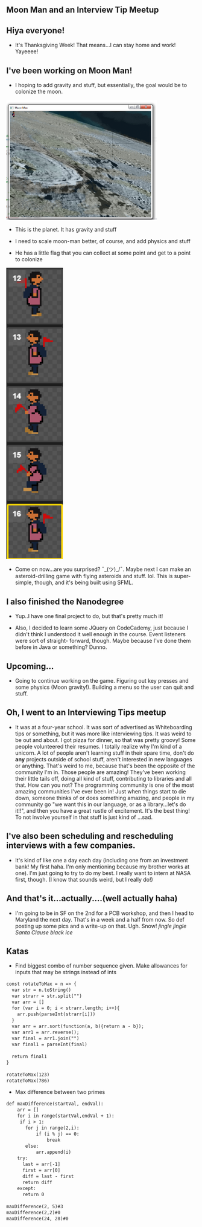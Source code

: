## Moon Man and an Interview Tip Meetup

## Hiya everyone! 
- It's Thanksgiving Week! That means...I can stay home and work!
  Yayeeee!
  
## I've been working on Moon Man!

- I hoping to add gravity and stuff, but essentially, the goal
  would be to colonize the moon. 
  
<img src="/images/moon_m/moonm_002.png" width="400">

- This is the planet. It has gravity and stuff

- I need to scale moon-man better, of course, and add physics and stuff

- He has a little flag that you can collect at some point and get to 
  a point to colonize
  
<img src="/images/moon_m/moonm_001.png" width="150">

- Come on now...are you surprised? ¯\_(ツ)_/¯. Maybe next I can make
  an asteroid-drilling game with flying asteroids and stuff. lol. 
  This is super-simple, though, and it's being built using SFML.

## I also finished the Nanodegree

- Yup..I have one final project to do, but that's pretty much it!

- Also, I decided to learn some JQuery on CodeCademy, just because I didn't think
  I understood it well enough in the course. Event listeners were sort of straight-
  forward, though. Maybe because I've done them before in Java or something? Dunno.
  
## Upcoming...

- Going to continue working on the game. Figuring out key presses and some physics (Moon gravity!).
  Building a menu so the user can quit and stuff.
  
## Oh, I went to an Interviewing Tips meetup

- It was at a four-year school. It was sort of advertised as Whiteboarding tips or something, but it 
  was more like interviewing tips. It was weird to be out and about. I got pizza for dinner, so that
  was pretty groovy! Some people volunteered their resumes. 
  I totally realize why I'm kind of a unicorn. A lot of people aren't learning stuff in their spare time,
  don't do **any** projects outside of school stuff, aren't interested in new languages or anything. 
  That's weird to me, because that's been the opposite of the community I'm in. Those people are amazing!
  They've been working their little tails off, doing all kind of stuff, contributing to libraries and all that.
  How can you not? The programming community is one of the most amazing communities I've ever been in! Just
  when things start to die down, someone thinks of or does something amazing, and people in my community go
  "we want this in our language, or as a library...let's do it!!", and then you have a great rustle of excitement. 
  It's the best thing! To not involve yourself in that stuff is just kind of ...sad.
  
## I've also been scheduling and rescheduling interviews with a few companies. 
-  It's kind of like one a day each day (including one from an investment bank! My first haha. I'm only mentioning 
   because my brother works at one). I'm just going to try to do my best. I really want to intern 
   at NASA first, though. (I know that sounds weird, but I really do!)
   
## And that's it...actually....(well actually haha)

- I'm going to be in SF on the 2nd for a PCB workshop, and then I head to Maryland the next day.
  That's in a week and a half from now. So def posting up some pics and a write-up on that. Ugh. Snow!
  *jingle jingle Santa Clause black ice*
  
## Katas

- Find biggest combo of number sequence given. 
  Make allowances for inputs that may be strings instead of ints
  
```
const rotateToMax = n => {
  var str = n.toString()
  var strarr = str.split("")
  var arr = []
  for (var i = 0; i < strarr.length; i++){
    arr.push(parseInt(strarr[i]))
  }
  var arr = arr.sort(function(a, b){return a - b});
  var arr1 = arr.reverse();
  var final = arr1.join("")
  var final1 = parseInt(final)
  
  return final1
}

rotateToMax(123)
rotateToMax(786)
```
- Max difference between two primes

```
def maxDifference(startVal, endVal):
    arr = []
    for i in range(startVal,endVal + 1):
     if i > 1:
       for j in range(2,i):
           if (i % j) == 0:
               break
       else:
           arr.append(i)
    try:
      last = arr[-1]
      first = arr[0]
      diff = last - first
      return diff
    except:
      return 0
           
maxDifference(2, 5)#3
maxDifference(2,2)#0
maxDifference(24, 28)#0

```
